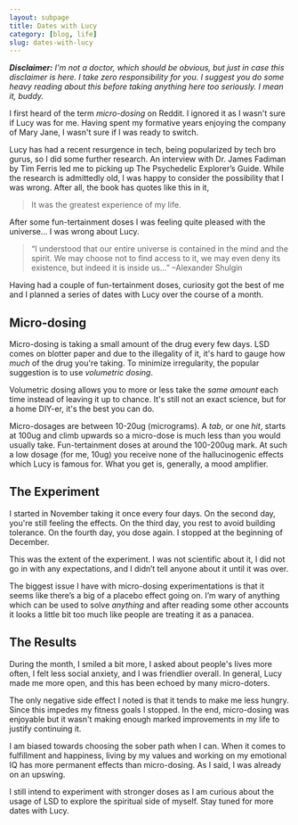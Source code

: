 ```yaml
---
layout: subpage
title: Dates with Lucy
category: [blog, life]
slug: dates-with-lucy
---
```

_**Disclaimer:** I'm not a doctor, which should be obvious, but just in case this disclaimer is here. I take zero responsibility for you. I suggest you do some heavy reading about this before taking anything here too seriously. I mean it, buddy._

I first heard of the term _micro-dosing_ on Reddit. I ignored it as I wasn't sure if Lucy was for me. Having spent my formative years enjoying the company of Mary Jane, I wasn't sure if I was ready to switch.

Lucy has had a recent resurgence in tech, being popularized by tech bro gurus, so I did some further research. An interview with Dr. James Fadiman by Tim Ferris led me to picking up The Psychedelic Explorer’s Guide. While the research is admittedly old, I was happy to consider the possibility that I was wrong. After all, the book has quotes like this in it,

> It was the greatest experience of my life.

After some fun-tertainment doses I was feeling quite pleased with the universe… I was wrong about Lucy. 

> “I understood that our entire universe is contained in the mind and the spirit. We may choose not to find access to it, we may even deny its existence, but indeed it is inside us…”
> –Alexander Shulgin

Having had a couple of fun-tertainment doses, curiosity got the best of me and I planned a series of dates with Lucy over the course of a month.

## Micro-dosing

Micro-dosing is taking a small amount of the drug every few days. LSD comes on blotter paper and due to the illegality of it, it's hard to gauge how _much_ of the drug you're taking. To minimize irregularity, the popular suggestion is to use _volumetric dosing_.

Volumetric dosing allows you to more or less take the _same amount_ each time instead of leaving it up to chance. It's still not an exact science, but for a home DIY-er, it's the best you can do.

Micro-dosages are between 10-20ug (micrograms). A _tab_, or one _hit_, starts at 100ug and climb upwards so a micro-dose is much less than you would usually take. Fun-tertainment doses at around the 100-200ug mark. At such a low dosage (for me, 10ug) you receive none of the hallucinogenic effects which Lucy is famous for. What you get is, generally, a mood amplifier.

## The Experiment

I started in November taking it once every four days. On the second day, you're still feeling the effects. On the third day, you rest to avoid building tolerance. On the fourth day, you dose again. I stopped at the beginning of December.

This was the extent of the experiment. I was not scientific about it, I did not go in with any expectations, and I didn’t tell anyone about it until it was over.

The biggest issue I have with micro-dosing experimentations is that it seems like there’s a big of a placebo effect going on. I’m wary of anything which can be used to solve _anything_ and after reading some other accounts it looks a little bit too much like people are treating it as a panacea. 

## The Results

During the month, I smiled a bit more, I asked about people's lives more often, I felt less social anxiety, and I was friendlier overall. In general, Lucy made me more open, and this has been echoed by many micro-doters.

The only negative side effect I noted is that it tends to make me less hungry. Since this impedes my fitness goals I stopped. In the end, micro-dosing was enjoyable but it wasn't making enough marked improvements in my life to justify continuing it. 

I am biased towards choosing the sober path when I can. When it comes to fulfillment and happiness, living by my values and working on my emotional IQ has more permanent effects than micro-dosing. As I said, I was already on an upswing.

I still intend to experiment with stronger doses as I am curious about the usage of LSD to explore the spiritual side of myself. Stay tuned for more dates with Lucy.